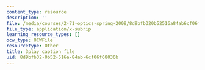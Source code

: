 ```yaml
---
content_type: resource
description: ''
file: /media/courses/2-71-optics-spring-2009/8d9bfb320b52516a84ab6cf06f68036b_JmK0vSLULP8.vtt
file_type: application/x-subrip
learning_resource_types: []
ocw_type: OCWFile
resourcetype: Other
title: 3play caption file
uid: 8d9bfb32-0b52-516a-84ab-6cf06f68036b
---
```

